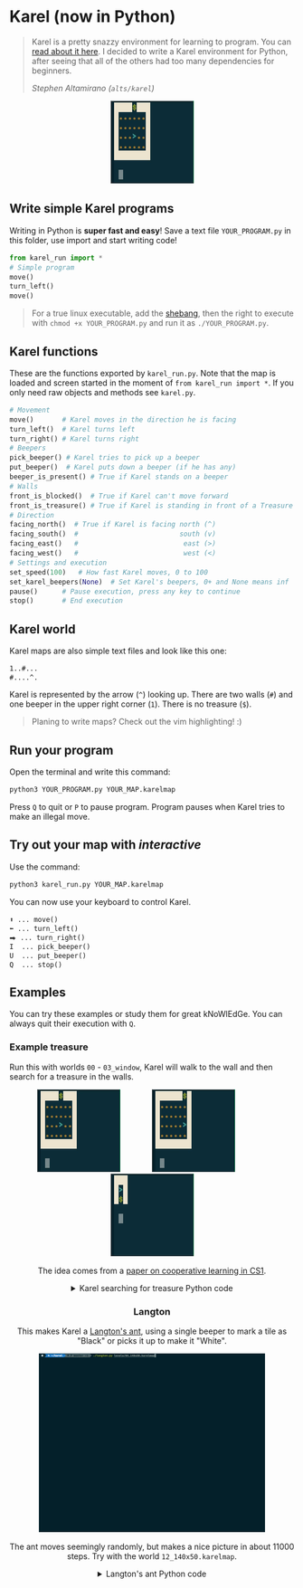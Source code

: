 # Karel (now in Python)

> Karel is a pretty snazzy environment for learning to program. You can [read about it here](https://en.wikipedia.org/wiki/Karel_(programming_language)).
> I decided to write a Karel environment for Python, after seeing that all of the others had too many dependencies for beginners.
>
> *Stephen Altamirano (`alts/karel`)*

<center><img src="images/introduction_00.gif" alt="introduction_00" /></center>

## Write simple Karel programs

Writing in Python is **super fast and easy**! Save a text file `YOUR_PROGRAM.py` in this folder, use import and start writing code!

```python
from karel_run import *
# Simple program
move()
turn_left()
move()
```

> For a true linux executable, add the [shebang](https://stackoverflow.com/a/19305076/11105559), then the right to execute with `chmod +x YOUR_PROGRAM.py` and run it as `./YOUR_PROGRAM.py`.

## Karel functions

These are the functions exported by `karel_run.py`. Note that the map is loaded and screen started in the moment of `from karel_run import *`. If you only need raw objects and methods see `karel.py`.

```python
# Movement
move()       # Karel moves in the direction he is facing
turn_left()  # Karel turns left
turn_right() # Karel turns right
# Beepers
pick_beeper() # Karel tries to pick up a beeper
put_beeper()  # Karel puts down a beeper (if he has any)
beeper_is_present() # True if Karel stands on a beeper
# Walls
front_is_blocked()  # True if Karel can't move forward
front_is_treasure() # True if Karel is standing in front of a Treasure
# Direction
facing_north()  # True if Karel is facing north (^)
facing_south()  #                         south (v)
facing_east()   #                          east (>)
facing_west()   #                          west (<)
# Settings and execution
set_speed(100)   # How fast Karel moves, 0 to 100
set_karel_beepers(None)  # Set Karel's beepers, 0+ and None means inf
pause()      # Pause execution, press any key to continue
stop()       # End execution
```

## Karel world

Karel maps are also simple text files and look like this one:

    1..#...
    #....^.

Karel is represented by the arrow (`^`) looking up. There are two walls (`#`) and one beeper in the upper right corner (`1`). There is no treasure (`$`).

> Planing to write maps? Check out the vim highlighting! :)


## Run your program

Open the terminal and write this command:

```bash
python3 YOUR_PROGRAM.py YOUR_MAP.karelmap
```

Press `Q` to quit or `P` to pause program.
Program pauses when Karel tries to make an illegal move.

## Try out your map with *interactive*

Use the command:
```bash
python3 karel_run.py YOUR_MAP.karelmap
```

You can now use your keyboard to control Karel.

    ⬆ ... move()
    ⬅ ... turn_left()
    ⮕ ... turn_right()
    I  ... pick_beeper()
    U  ... put_beeper()
    Q  ... stop()



## Examples

You can try these examples or study them for great kNoWlEdGe. You can always quit their execution with `Q`.

### Example treasure

Run this with worlds `00` - `03_window`, Karel will walk to the wall and then search for a treasure in the walls.

<center><img src="images/introduction_00.gif" alt="introduction_00"/>&emsp;&emsp;&emsp;&emsp;<img src="images/introduction_01.gif" alt="introduction_01"/>&emsp;&emsp;&emsp;&emsp;<img src="images/introduction_03.gif" alt="introduction_03"/></centrer>

The idea comes from a [paper on cooperative learning in CS1](https://dl.acm.org/doi/abs/10.1145/2492686).

<details>
  <summary>Karel searching for treasure Python code</summary>

  ```python
  from karel_run import *
  
  while not front_is_blocked():
      move()
  
  while not front_is_treasure():
      turn_left()
      if front_is_blocked():
          turn_left()
      # FIX: add else
      move()
      turn_right()
  ```
</details>


### Langton

This makes Karel a [Langton's ant](https://en.wikipedia.org/wiki/Langton%27s_ant), using a single beeper to mark a tile as "Black" or picks it up to make it "White".

<center><img src="images/langtons_ant.gif" alt="langtons_ant" /></center>

The ant moves seemingly randomly, but makes a nice picture in about 11000 steps. Try with the world `12_140x50.karelmap`.

<details>
  <summary>Langton's ant Python code</summary>

  ```python
  from karel_run import *
  set_speed(100)
  
  while True:
      if not beeper_is_present():  # At a white square
          put_beeper()  # flip the color of the square
          turn_right()  # turn 90° right
          move()        # move forward one unit
      else:  # At a black square
          pick_beeper() # flip the color of the square
          turn_left()   # turn 90° left
          move()        # move forward one unit
  ```
</details>
